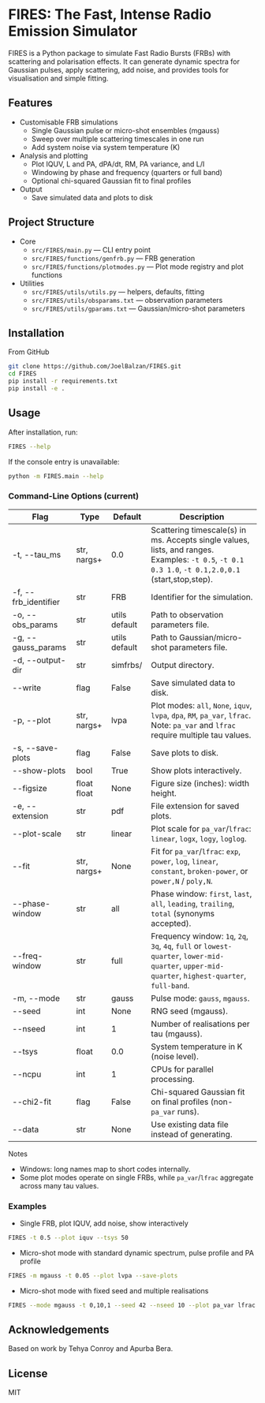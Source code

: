 # FIRES: The Fast, Intense Radio Emission Simulator

FIRES is a Python package to simulate Fast Radio Bursts (FRBs) with scattering and polarisation effects. It can generate dynamic spectra for Gaussian pulses, apply scattering, add noise, and provides tools for visualisation and simple fitting.

## Features

- Customisable FRB simulations
  - Single Gaussian pulse or micro-shot ensembles (mgauss)
  - Sweep over multiple scattering timescales in one run
  - Add system noise via system temperature (K)
- Analysis and plotting
  - Plot IQUV, L and PA, dPA/dt, RM, PA variance, and L/I
  - Windowing by phase and frequency (quarters or full band)
  - Optional chi-squared Gaussian fit to final profiles
- Output
  - Save simulated data and plots to disk

## Project Structure

- Core
  - `src/FIRES/main.py` — CLI entry point
  - `src/FIRES/functions/genfrb.py` — FRB generation
  - `src/FIRES/functions/plotmodes.py` — Plot mode registry and plot functions
- Utilities
  - `src/FIRES/utils/utils.py` — helpers, defaults, fitting
  - `src/FIRES/utils/obsparams.txt` — observation parameters
  - `src/FIRES/utils/gparams.txt` — Gaussian/micro-shot parameters

## Installation

From GitHub
```bash
git clone https://github.com/JoelBalzan/FIRES.git
cd FIRES
pip install -r requirements.txt
pip install -e .
```

## Usage

After installation, run:
```bash
FIRES --help
```

If the console entry is unavailable:
```bash
python -m FIRES.main --help
```

### Command-Line Options (current)

| Flag | Type | Default | Description |
|---|---|---|---|
| -t, --tau_ms | str, nargs+ | 0.0 | Scattering timescale(s) in ms. Accepts single values, lists, and ranges. Examples: `-t 0.5`, `-t 0.1 0.3 1.0`, `-t 0.1,2.0,0.1` (start,stop,step). |
| -f, --frb_identifier | str | FRB | Identifier for the simulation. |
| -o, --obs_params | str | utils default | Path to observation parameters file. |
| -g, --gauss_params | str | utils default | Path to Gaussian/micro-shot parameters file. |
| -d, --output-dir | str | simfrbs/ | Output directory. |
| --write | flag | False | Save simulated data to disk. |
| -p, --plot | str, nargs+ | lvpa | Plot modes: `all`, `None`, `iquv`, `lvpa`, `dpa`, `RM`, `pa_var`, `lfrac`. Note: `pa_var` and `lfrac` require multiple tau values. |
| -s, --save-plots | flag | False | Save plots to disk. |
| --show-plots | bool | True | Show plots interactively. |
| --figsize | float float | None | Figure size (inches): width height. |
| -e, --extension | str | pdf | File extension for saved plots. |
| --plot-scale | str | linear | Plot scale for `pa_var`/`lfrac`: `linear`, `logx`, `logy`, `loglog`. |
| --fit | str, nargs+ | None | Fit for `pa_var`/`lfrac`: `exp`, `power`, `log`, `linear`, `constant`, `broken-power`, or `power,N` / `poly,N`. |
| --phase-window | str | all | Phase window: `first`, `last`, `all`, `leading`, `trailing`, `total` (synonyms accepted). |
| --freq-window | str | full | Frequency window: `1q`, `2q`, `3q`, `4q`, `full` or `lowest-quarter`, `lower-mid-quarter`, `upper-mid-quarter`, `highest-quarter`, `full-band`. |
| -m, --mode | str | gauss | Pulse mode: `gauss`, `mgauss`. |
| --seed | int | None | RNG seed (mgauss). |
| --nseed | int | 1 | Number of realisations per tau (mgauss). |
| --tsys | float | 0.0 | System temperature in K (noise level). |
| --ncpu | int | 1 | CPUs for parallel processing. |
| --chi2-fit | flag | False | Chi-squared Gaussian fit on final profiles (non-`pa_var` runs). |
| --data | str | None | Use existing data file instead of generating. |

Notes
- Windows: long names map to short codes internally.
- Some plot modes operate on single FRBs, while `pa_var`/`lfrac` aggregate across many tau values.

### Examples

- Single FRB, plot IQUV, add noise, show interactively
```bash
FIRES -t 0.5 --plot iquv --tsys 50
```

- Micro-shot mode with standard dynamic spectrum, pulse profile and PA profile
```bash
FIRES -m mgauss -t 0.05 --plot lvpa --save-plots
```

- Micro-shot mode with fixed seed and multiple realisations
```bash
FIRES --mode mgauss -t 0,10,1 --seed 42 --nseed 10 --plot pa_var lfrac --phase-window leading --freq-window 4q --plot-scale loglog
```


## Acknowledgements

Based on work by Tehya Conroy and Apurba Bera.

## License

MIT